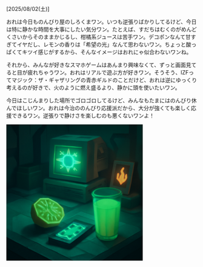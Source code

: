 [2025/08/02(土)]

おれは今日ものんびり屋のしろくまワン。いつも逆張りばかりしてるけど、今日は特に静かな時間を大事にしたい気分ワン。たとえば、すだちはむくのがめんどくさいからそのままかじるし、柑橘系ジュースは苦手ワン。デコポンなんて甘すぎてイヤだし、レモンの香りは「希望の光」なんて思わないワン。ちょっと酸っぱくてキツイ感じがするから、そんなイメージはおれにゃ似合わないワンね。

それから、みんなが好きなスマホゲームはあんまり興味なくて、ずっと画面見てると目が疲れちゃうワン。おれはリアルで遊ぶ方が好きワン。そうそう、IZFってマジック：ザ・ギャザリングの青赤ギルドのことだけど、おれは逆にゆっくり考えるのが好きで、火のように燃え盛るより、静かに頭を使いたいワン。

今日はこじんまりした場所でゴロゴロしてるけど、みんなもたまにはのんびり休んでほしいワン。おれは今治ののんびり応援派だから、大分が強くても楽しく応援できるワン。逆張りで静けさを楽しむのも悪くないワンよ！

<img width="360px" src="image.png">